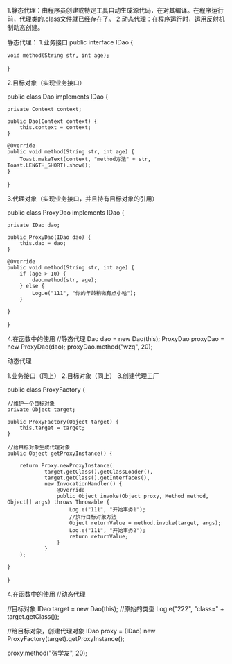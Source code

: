 1.静态代理：由程序员创建或特定工具自动生成源代码，在对其编译。在程序运行前，代理类的.class文件就已经存在了。
2.动态代理：在程序运行时，运用反射机制动态创建。

静态代理：
1.业务接口
public interface IDao {

    void method(String str, int age);
}


 2.目标对象（实现业务接口）
    
public class Dao implements IDao {

    private Context context;

    public Dao(Context context) {
        this.context = context;
    }

    @Override
    public void method(String str, int age) {
        Toast.makeText(context, "method方法" + str, Toast.LENGTH_SHORT).show();
    }
}

3.代理对象（实现业务接口，并且持有目标对象的引用）
     

public class ProxyDao implements IDao {

    private IDao dao;

    public ProxyDao(IDao dao) {
        this.dao = dao;
    }

    @Override
    public void method(String str, int age) {
        if (age > 10) {
            dao.method(str, age);
        } else {
            Log.e("111", "你的年龄稍微有点小哈");
        }

    }

}



4.在函数中的使用
//静态代理
Dao dao = new Dao(this);
ProxyDao proxyDao = new ProxyDao(dao);
proxyDao.method("wzq", 20);



动态代理

1.业务接口（同上）
2.目标对象（同上）
3.创建代理工厂
   
public class ProxyFactory {

    //维护一个目标对象
    private Object target;

    public ProxyFactory(Object target) {
        this.target = target;
    }

    //给目标对象生成代理对象
    public Object getProxyInstance() {

        return Proxy.newProxyInstance(
                target.getClass().getClassLoader(),
                target.getClass().getInterfaces(),
                new InvocationHandler() {
                    @Override
                    public Object invoke(Object proxy, Method method, Object[] args) throws Throwable {
                        Log.e("111", "开始事务1");
                        //执行目标对象方法
                        Object returnValue = method.invoke(target, args);
                        Log.e("111", "开始事务2");
                        return returnValue;
                    }
                }
        );

    }

}


4.在函数中的使用
//动态代理

//目标对象
IDao target = new Dao(this);
//原始的类型
Log.e("222", "class=" + target.getClass());

//给目标对象，创建代理对象
IDao proxy = (IDao) new ProxyFactory(target).getProxyInstance();

proxy.method("张学友", 20);





